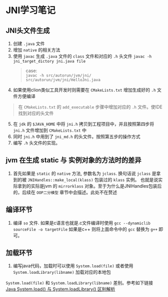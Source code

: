 # JNI学习笔记

## JNI头文件生成
1. 创建 `.java` 文件
2. 增加 `native` 的相关方法
3. 使用 `javac` 生成 `.java` 文件的 `class` 文件和对应的 `.h` 头文件
    `javac -h jni_target_dictory jni.java file`
    > case:</br>
   >  `javac -h src/autorun/jvm/jni/ src/autorun/jvm/jni/HelloJni.java`
4. 如果使用clion类似工具开发时则需要在 `CMakeLists.txt` 增加生成好的 `.h` 文件方便编译
> 在 `CMakeLists.txt` 的 `add_executable` 步骤中增加对应的 `.h` 文件。使IDE找到对应的头文件
5. 在 `jdk` 的 `$JAVA_HOME` 中将 `jni.h` 拷贝到工程项目中，并且按照第四步将 `jni.h` 文件增加到 `CMakeLists.txt` 中
6. 同时 `jni.h` 中用到了 `jni_md.h` 的头文件。按照第五步的操作方式
7. 编写 `.h` 头文件的实现。

## jvm 在生成 static 与 实例对象的方法时的差异
1. 首先如果是 `static` 的 `native` 方法, 参数名为 `jclass`. 换句话说 `jclass` 是拿到的被 `JNIHandles::make_local(klass)` 包装过的 `klass` 实例。
也就是说实际拿到的实际是jvm 的 `mirrorklass` 对象。至于为什么是JNIHandles包装后的，后续在 `OOP二分模型` 章节中会描述。此处不在赘述

## 编译环节
1. 编译 `so` 文件. 如果是c语言也就是.c文件编译时使用
`gcc --dynamiclib sourceFile -o targetFile`
如果是c++ 则将上面命令中的
`gcc` 替换为 `g++` 即可。

## 加载环节
1. 编写java代码，加载时可以使用 `System.load(file)` 或者使用 `System.loadLibrary(libname)` 加载对应的本地包

`System.load(file)` 和 `System.loadLibrary(libname)` 差别。参考如下链接</br>
[Java System.load() 与 System.loadLibrary() 区别解析](https://www.jianshu.com/p/c8a575ad344f)